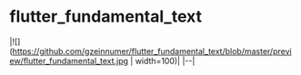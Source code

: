 # flutter_fundamental_text
 
|![](https://github.com/gzeinnumer/flutter_fundamental_text/blob/master/preview/flutter_fundamental_text.jpg | width=100)|
|--|